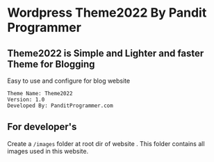 # Wordpress Theme2022 By Pandit Programmer

## Theme2022 is Simple and Lighter and faster Theme for Blogging 
Easy to use and configure for blog website

```
Theme Name: Theme2022
Version: 1.0
Developed By: PanditProgrammer.com
```

## For developer's 
Create a  ```/images```  folder at root dir of website . 
This folder contains all images used in this website.